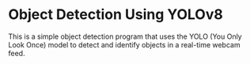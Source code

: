# Object Detection Using YOLOv8
This is a simple object detection program that uses the YOLO (You Only Look Once) model to detect and identify objects in a real-time webcam feed.
